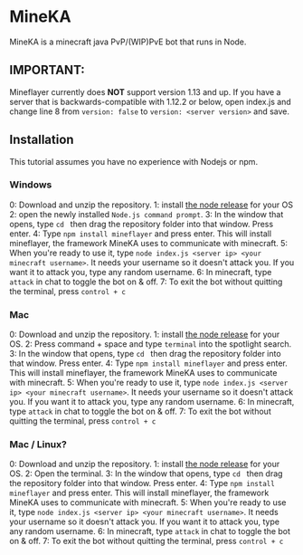 # MineKA
MineKA is a minecraft java PvP/(WIP)PvE bot that runs in Node.

## IMPORTANT:
Mineflayer currently does **NOT** support version 1.13 and up. If you have a server that is backwards-compatible with 1.12.2 or below, open index.js and change line 8 from `version: false` to  `version: <server version>` and save.

## Installation
This tutorial assumes you have no experience with Nodejs or npm.
### Windows
0: Download and unzip the repository.
1: install [the node release](https://nodejs.org/en/) for your OS
2: open the newly installed `Node.js command prompt`.
3: In the window that opens, type `cd ` then drag the repository folder into that window. Press enter.
4: Type `npm install mineflayer` and press enter. This will install mineflayer, the framework MineKA uses to communicate with minecraft.
5: When you're ready to use it, type `node index.js <server ip> <your minecraft username>`. It needs your username so it doesn't attack you. If you want it to attack you, type any random username.
6: In minecraft, type  `attack` in chat to toggle the bot on & off.
7: To exit the bot without quitting the terminal, press `control + c`
### Mac
0: Download and unzip the repository.
1: install [the node release](https://nodejs.org/en/) for your OS.
2: Press command + space and type `terminal` into the spotlight search.
3: In the window that opens, type `cd ` then drag the repository folder into that window. Press enter.
4: Type `npm install mineflayer` and press enter. This will install mineflayer, the framework MineKA uses to communicate with minecraft.
5: When you're ready to use it, type `node index.js <server ip> <your minecraft username>`. It needs your username so it doesn't attack you. If you want it to attack you, type any random username.
6: In minecraft, type  `attack` in chat to toggle the bot on & off.
7: To exit the bot without quitting the terminal, press `control + c`
### Mac / Linux?
0: Download and unzip the repository.
1: install [the node release](https://nodejs.org/en/) for your OS.
2: Open the terminal.
3: In the window that opens, type `cd ` then drag the repository folder into that window. Press enter.
4: Type `npm install mineflayer` and press enter. This will install mineflayer, the framework MineKA uses to communicate with minecraft.
5: When you're ready to use it, type `node index.js <server ip> <your minecraft username>`. It needs your username so it doesn't attack you. If you want it to attack you, type any random username.
6: In minecraft, type  `attack` in chat to toggle the bot on & off.
7: To exit the bot without quitting the terminal, press `control + c`
